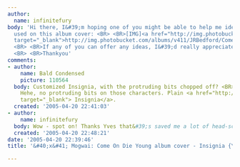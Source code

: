```yaml
---
author:
  name: infinitefury
body: 'Hi there, I&#39;m hoping one of you might be able to help me identify the font
  used on this album cover: <BR> <BR>[IMG]<a href="http://img.photobucket.com/albums/v411/JRBedford/ComeOnDieYoung.jpg"
  target="_blank">http://img.photobucket.com/albums/v411/JRBedford/ComeOnDieYoung.jpg</a>[/IMG]
  <BR> <BR>If any of you can offer any ideas, I&#39;d really appreciate your help.
  <BR> <BR>Thankyou'
comments:
- author:
    name: Bald Condensed
    picture: 110564
  body: Customized Insignia, with the protruding bits chopped off? <BR> <BR>[edit]
    Hehe, no protruding bits on those characters. Plain <a href="http://www.fontshop.com/index.cfm?fuseaction=catalog.fontdetail&amp;displayfontid=LH.108004.0.1&amp;attributes.sampleSize=24&amp;sampleText=mogwai+come+on+die+young&amp;sampleSize=24"
    target="_blank"> Insignia</a>.
  created: '2005-04-20 22:41:03'
- author:
    name: infinitefury
  body: Wow - spot on! Thanks Yves that&#39;s saved me a lot of head-scratching.
  created: '2005-04-20 22:48:21'
date: '2005-04-20 22:39:46'
title: '&#40;x&#41; Mogwai: Come On Die Young album cover - Insignia {Yves}'

---
```

